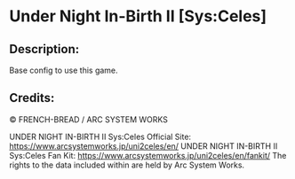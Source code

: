 # Under Night In-Birth II [Sys:Celes]

## Description: 

Base config to use this game.

## Credits: 

© FRENCH-BREAD / ARC SYSTEM WORKS

UNDER NIGHT IN-BIRTH II Sys:Celes Official Site: https://www.arcsystemworks.jp/uni2celes/en/
UNDER NIGHT IN-BIRTH II Sys:Celes Fan Kit: https://www.arcsystemworks.jp/uni2celes/en/fankit/
The rights to the data included within are held by Arc System Works.

